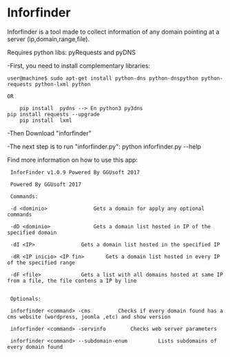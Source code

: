 Inforfinder
===========

Inforfinder is a tool made to collect information of any domain pointing at a server (ip,domain,range,file).

Requires python libs: pyRequests and pyDNS

-First, you need to install complementary libraries: 
	
	user@machine$ sudo apt-get install python-dns python-dnspython python-requests python-lxml python

	OR

        pip install  pydns --> En python3 py3dns 
	pip install requests --upgrade
        pip install  lxml
	
-Then Download "inforfinder"

-The next step is to run "inforfinder.py": python inforfinder.py --help

Find more information on how to use this app:
	 
	 InforFinder v1.0.9 Powered By GGUsoft 2017

	 Powered By GGUsoft 2017

	 Commands:

	 -d <dominio>				Gets a domain for apply any optional commands

	 -dD <dominio>				Gets a domain list hosted in IP of the specified domain

	 -dI <IP>				Gets a domain list hosted in the specified IP 

	 -dR <IP inicio> <IP fin>		Gets a domain list hosted in every IP of the specified range

	 -dF <file>				Gets a list with all domains hosted at same IP from a file, the file contens a IP by line


	 Optionals:

	 inforfinder <command> -cms			Checks if every domain found has a cms website (wordpress, joomla ,etc) and show version

	 inforfinder <command> -servinfo		Checks web server parameters

	 inforfinder <command> --subdomain-enum          Lists subdomains of every domain found
